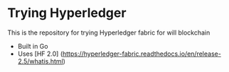 # Trying Hyperledger
This is the repository for trying Hyperledger fabric for will blockchain
- Built in Go
- Uses  [HF 2.0] (https://hyperledger-fabric.readthedocs.io/en/release-2.5/whatis.html)